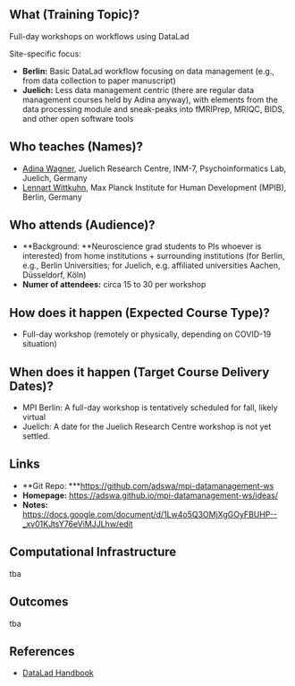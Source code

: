 ## What (Training Topic)?

Full-day workshops on workflows using DataLad

Site-specific focus:
- **Berlin:** Basic DataLad workflow focusing on data management (e.g., from data collection to paper manuscript)
- **Juelich:** Less data management centric (there are regular data management courses held by Adina anyway), with elements from the data processing module and sneak-peaks into fMRIPrep, MRIQC, BIDS, and other open software tools

## Who teaches (Names)?

- [Adina Wagner](mailto:adina.wagner@t-online.de), Juelich Research Centre, INM-7, Psychoinformatics Lab, Juelich, Germany
- [Lennart Wittkuhn](mailto:wittkuhn@mpib-berlin.mpg.de), Max Planck Institute for Human Development (MPIB), Berlin, Germany

## Who attends (Audience)?

- **Background: **Neuroscience grad students to PIs whoever is interested) from home institutions + surrounding institutions (for Berlin, e.g., Berlin Universities; for Juelich, e.g. affiliated universities Aachen, Düsseldorf, Köln)
- **Numer of attendees:** circa 15 to 30 per workshop

## How does it happen (Expected Course Type)?

* Full-day workshop (remotely or physically, depending on  COVID-19 situation)

## When does it happen (Target Course Delivery Dates)?

* MPI Berlin: A full-day workshop is tentatively scheduled for fall, likely virtual
* Juelich: A date for the Juelich Research Centre workshop is not yet settled.

## Links

* **Git Repo: ***https://github.com/adswa/mpi-datamanagement-ws
* **Homepage:** https://adswa.github.io/mpi-datamanagement-ws/ideas/
* **Notes:** https://docs.google.com/document/d/1Lw4o5Q3OMjXgGOyFBUHP--_xv01KJtsY76eViMJJLhw/edit

## Computational Infrastructure

tba

## Outcomes

tba

## References
* [DataLad Handbook](http://handbook.datalad.org/en/latest/)
